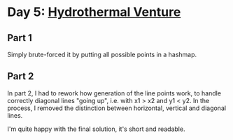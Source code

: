 # Day 5: [Hydrothermal Venture](https://adventofcode.com/2021/day/5)

## Part 1

Simply brute-forced it by putting all possible points in a hashmap.

## Part 2

In part 2, I had to rework how generation of the line points work, to handle correctly diagonal lines "going up", i.e. with x1 > x2 and y1 < y2. In the process, I removed the distinction between horizontal, vertical and diagonal lines.

I'm quite happy with the final solution, it's short and readable.